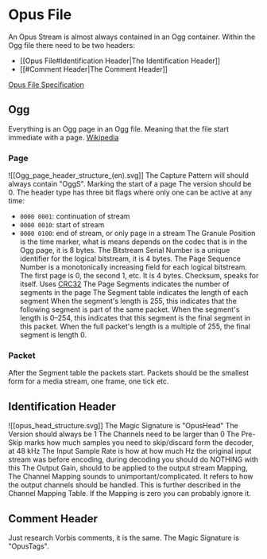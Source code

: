 # Opus File

An Opus Stream is almost always contained in an Ogg container.
Within the Ogg file there need to be two headers:
 - [[Opus File#Identification Header|The Identification Header]]
 - [[#Comment Header|The Comment Header]]

[Opus File Specification](https://datatracker.ietf.org/doc/html/rfc7845.html)

## Ogg

Everything is an Ogg page in an Ogg file. Meaning that the file start immediate with a page.
[Wikipedia](https://en.wikipedia.org/wiki/Ogg "Ogg")

### Page

![[Ogg_page_header_structure_(en).svg]]
The Capture Pattern will should always contain "OggS". Marking the start of a page
The version should be 0.
The header type has three bit flags where only one can be active at any time:
- `0000 0001`: continuation of stream
- `0000 0010`: start of stream
- `0000 0100`: end of stream, or only page in a stream
The Granule Position is the time marker, what is means depends on the codec that is in the Ogg page, it is 8 bytes.
The Bitstream Serial Number is a unique identifier for the logical bitstream, it is 4 bytes.
The Page Sequence Number is a monotonically increasing field for each logical bitstream. The first page is 0, the second 1, etc. It is 4 bytes.
Checksum, speaks for itself. Uses [CRC32](https://en.wikipedia.org/wiki/Computation_of_cyclic_redundancy_checks#CRC-32_algorithm)
The Page Segments indicates the number of segments in the page
The Segment table indicates the length of each segment
When the segment's length is 255, this indicates that the following segment is part of the same packet.
When the segment's length is 0–254, this indicates that this segment is the final segment in this packet.
When the full packet's length is a multiple of 255, the final segment is length 0.

### Packet

After the Segment table the packets start.
Packets should be the smallest form for a media stream, one frame, one tick etc.
 
## Identification Header

![[opus_head_structure.svg]]
The Magic Signature is "OpusHead"
The Version should always be 1
The Channels need to be larger than 0
The Pre-Skip marks how much samples you need to skip/discard form the decoder, at 48 kHz
The Input Sample Rate is how at how much Hz the original input stream was before encoding, during decoding you should do NOTHING with this
The Output Gain, should to be applied to the output stream 
Mapping, The Channel Mapping sounds to unimportant/complicated. It refers to how the output channels should be handled.
This is further described in the Channel Mapping Table.
If the Mapping is zero you can probably ignore it.

## Comment Header

Just research Vorbis comments, it is the same.
The Magic Signature is "OpusTags".